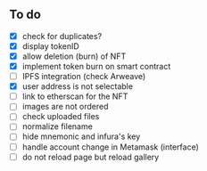 ## To do

 - [x] check for duplicates?
 - [x] display tokenID
 - [x] allow deletion (burn) of NFT
 - [x] implement token burn on smart contract
 - [ ] IPFS integration (check Arweave)
 - [x] user address is not selectable
 - [ ] link to etherscan for the NFT
 - [ ] images are not ordered
 - [ ] check uploaded files
 - [ ] normalize filename
 - [ ] hide mnemonic and infura's key
 - [ ] handle account change in Metamask (interface)
 - [ ] do not reload page but reload gallery
